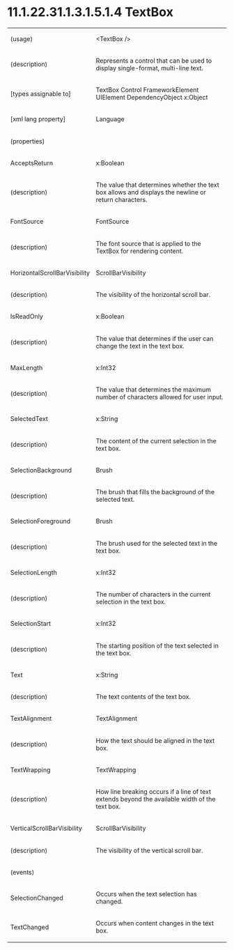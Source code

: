 <html dir="LTR" xmlns:mshelp="http://msdn.microsoft.com/mshelp" xmlns:ddue="http://ddue.schemas.microsoft.com/authoring/2003/5" xmlns:xlink="http://www.w3.org/1999/xlink" xmlns:tool="http://www.microsoft.com/tooltip"><body><input type="hidden" id="userDataCache" class="userDataStyle"><input type="hidden" id="hiddenScrollOffset"><img id="dropDownImage" style="display:none; height:0; width:0;" src="../local/drpdown.gif"><img id="dropDownHoverImage" style="display:none; height:0; width:0;" src="../local/drpdown_orange.gif"><img id="collapseImage" style="display:none; height:0; width:0;" src="../local/collapse.gif"><img id="expandImage" style="display:none; height:0; width:0;" src="../local/exp.gif"><img id="collapseAllImage" style="display:none; height:0; width:0;" src="../local/collall.gif"><img id="expandAllImage" style="display:none; height:0; width:0;" src="../local/expall.gif"><img id="copyImage" style="display:none; height:0; width:0;" src="../local/copycode.gif"><img id="copyHoverImage" style="display:none; height:0; width:0;" src="../local/copycodeHighlight.gif"><div id="header"><h1 class="heading">11.1.22.31.1.3.1.5.1.4 TextBox</h1></div><div id="mainSection"><div id="mainBody"><div id="allHistory" class="saveHistory" onsave="saveAll()" onload="loadAll()"></div>
			<div id="sectionSection0" class="section" name="collapseableSection"><content xmlns="http://ddue.schemas.microsoft.com/authoring/2003/5" xmlns:wsd="http://wsdev.schemas.microsoft.com/authoring/2008/2" xmlns:msxsl="urn:schemas-microsoft-com:xslt" xmlns:script="urn:script" xmlns:build="urn:build">
				</content></div><div id="sectionSection1" class="section" name="collapseableSection"><content xmlns="http://ddue.schemas.microsoft.com/authoring/2003/5" xmlns:wsd="http://wsdev.schemas.microsoft.com/authoring/2008/2" xmlns:msxsl="urn:schemas-microsoft-com:xslt" xmlns:script="urn:script" xmlns:build="urn:build">
					<p xmlns=""><b></b></p><table class="ProtocolAuthoredTable" xmlns=""><tr>
								<td>
									<p>(usage)</p>
								</td>
								<td>
									<p>&lt;TextBox /&gt;</p>
								</td>
							</tr><tr>
							<td>
								<p>(description)</p>
							</td>
							<td>
								<p>Represents a control that can be used to display single-format, multi-line text.</p>
							</td>
						</tr><tr>
							<td>
								<p>[types assignable to]</p>
							</td>
							<td>
								<p>TextBox Control FrameworkElement UIElement DependencyObject x:Object</p>
							</td>
						</tr><tr>
							<td>
								<p>[xml lang property]</p>
							</td>
							<td>
								<p>Language</p>
							</td>
						</tr><tr>
							<td>
								<p>(properties)</p>
							</td>
							<td>
							</td>
						</tr><tr>
							<td>
								<p>AcceptsReturn</p>
							</td>
							<td>
								<p>x:Boolean</p>
							</td>
						</tr><tr>
							<td>
								<p>(description)</p>
							</td>
							<td>
								<p>The value that determines whether the text box allows and displays the newline or return characters.</p>
							</td>
						</tr><tr>
							<td>
								<p>FontSource</p>
							</td>
							<td>
								<p>FontSource</p>
							</td>
						</tr><tr>
							<td>
								<p>(description)</p>
							</td>
							<td>
								<p>The font source that is applied to the TextBox for rendering content.</p>
							</td>
						</tr><tr>
							<td>
								<p>HorizontalScrollBarVisibility</p>
							</td>
							<td>
								<p>ScrollBarVisibility</p>
							</td>
						</tr><tr>
							<td>
								<p>(description)</p>
							</td>
							<td>
								<p>The visibility of the horizontal scroll bar.</p>
							</td>
						</tr><tr>
							<td>
								<p>IsReadOnly</p>
							</td>
							<td>
								<p>x:Boolean</p>
							</td>
						</tr><tr>
							<td>
								<p>(description)</p>
							</td>
							<td>
								<p>The value that determines if the user can change the text in the text box.</p>
							</td>
						</tr><tr>
							<td>
								<p>MaxLength</p>
							</td>
							<td>
								<p>x:Int32</p>
							</td>
						</tr><tr>
							<td>
								<p>(description)</p>
							</td>
							<td>
								<p>The value that determines the maximum number of characters allowed for user input.</p>
							</td>
						</tr><tr>
							<td>
								<p>SelectedText</p>
							</td>
							<td>
								<p>x:String</p>
							</td>
						</tr><tr>
							<td>
								<p>(description)</p>
							</td>
							<td>
								<p>The content of the current selection in the text box.</p>
							</td>
						</tr><tr>
							<td>
								<p>SelectionBackground</p>
							</td>
							<td>
								<p>Brush</p>
							</td>
						</tr><tr>
							<td>
								<p>(description)</p>
							</td>
							<td>
								<p>The brush that fills the background of the selected text.</p>
							</td>
						</tr><tr>
							<td>
								<p>SelectionForeground</p>
							</td>
							<td>
								<p>Brush</p>
							</td>
						</tr><tr>
							<td>
								<p>(description)</p>
							</td>
							<td>
								<p>The brush used for the selected text in the text box.</p>
							</td>
						</tr><tr>
							<td>
								<p>SelectionLength</p>
							</td>
							<td>
								<p>x:Int32</p>
							</td>
						</tr><tr>
							<td>
								<p>(description)</p>
							</td>
							<td>
								<p>The number of characters in the current selection in the text box.</p>
							</td>
						</tr><tr>
							<td>
								<p>SelectionStart</p>
							</td>
							<td>
								<p>x:Int32</p>
							</td>
						</tr><tr>
							<td>
								<p>(description)</p>
							</td>
							<td>
								<p>The starting position of the text selected in the text box.</p>
							</td>
						</tr><tr>
							<td>
								<p>Text</p>
							</td>
							<td>
								<p>x:String</p>
							</td>
						</tr><tr>
							<td>
								<p>(description)</p>
							</td>
							<td>
								<p>The text contents of the text box.</p>
							</td>
						</tr><tr>
							<td>
								<p>TextAlignment</p>
							</td>
							<td>
								<p>TextAlignment</p>
							</td>
						</tr><tr>
							<td>
								<p>(description)</p>
							</td>
							<td>
								<p>How the text should be aligned in the text box.</p>
							</td>
						</tr><tr>
							<td>
								<p>TextWrapping</p>
							</td>
							<td>
								<p>TextWrapping</p>
							</td>
						</tr><tr>
							<td>
								<p>(description)</p>
							</td>
							<td>
								<p>How line breaking occurs if a line of text extends beyond the available width of the text box.</p>
							</td>
						</tr><tr>
							<td>
								<p>VerticalScrollBarVisibility</p>
							</td>
							<td>
								<p>ScrollBarVisibility</p>
							</td>
						</tr><tr>
							<td>
								<p>(description)</p>
							</td>
							<td>
								<p>The visibility of the vertical scroll bar.</p>
							</td>
						</tr><tr>
							<td>
								<p>(events)</p>
							</td>
							<td>
							</td>
						</tr><tr>
							<td>
								<p>SelectionChanged</p>
							</td>
							<td>
								<p>Occurs when the text selection has changed.</p>
							</td>
						</tr><tr>
							<td>
								<p>TextChanged</p>
							</td>
							<td>
								<p>Occurs when content changes in the text box.</p>
							</td>
						</tr></table>
				</content></div><!--[if gte IE 5]>
			<tool:tip element="languageFilterToolTip" avoidmouse="false"/>
		<![endif]--></div><a name="feedback"></a><span></span></div></body></html>